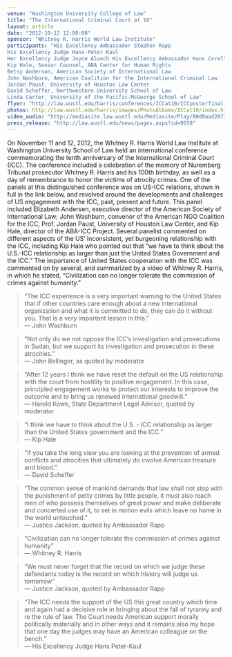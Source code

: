 ```yaml
---
venue: "Washington University College of Law"
title: "The International Criminal Court at 10"
layout: article
date: "2012-10-12 12:00:00"
sponsor: "Whitney R. Harris World Law Institute"
participants: "His Excellency Ambassador Stephen Rapp
His Excellency Judge Hans-Peter Kaul
Her Excellency Judge Joyce Aluoch His Excellency Ambassador Hans Corell
Kip Hale, Senior Counsel, ABA Center for Human Rights
Betsy Anderson, American Society of International Law
John Washburn, American Coalition for the International Criminal Law
Jordan Paust, University of Houston Law Center
David Scheffer, Northwestern University School of Law
Linda Carter, University of the Pacific-McGeorge School of Law"
flyer: "http://law.wustl.edu/harris/conferences/ICCat10/ICCposterfinal.pdf"
photos: http://law.wustl.edu/harris/images/PhotoAlbums/ICCat10/index.html"
video_audio: "http://mediasite.law.wustl.edu/Mediasite/Play/80d0aad20f31446993a920920834719e1d"
press_release: "http://law.wustl.edu/news/pages.aspx?id=9558"
---
```

On November 11 and 12, 2012, the Whitney R. Harris World Law Institute at Washington University School of Law held an international conference commemorating the tenth anniversary of the International Criminal Court (ICC). The conference included a celebration of the memory of Nuremberg Tribunal prosecutor Whitney R. Harris and his 100th birthday, as well as a day of remembrance to honor the victims of atrocity crimes. One of the panels at this distinguished conference was on US-ICC relations, shown in full in the link below, and revolved around the developments and challenges of US engagement with the ICC, past, present and future. This panel included Elizabeth Andersen, executive director of the American Society of International Law; John Washburn, convenor of the American NGO Coalition for the ICC, Prof. Jordan Paust, University of Houston Law Center, and Kip Hale, director of the ABA-ICC Project. Several panelist commented on different aspects of the US’ inconsistent, yet burgeoning relationship with the ICC, including Kip Hale who pointed out that “we have to think about the U.S.-ICC relationship as larger than just the United States Government and the ICC.” The importance of United States cooperation with the ICC was commented on by several, and summarized by a video of Whitney R. Harris, in which he stated, “Civilization can no longer tolerate the commission of crimes against humanity.”


> “The ICC experience is a very important warning to the United States that if other countries care enough about a new international organization and what it is committed to do, they can do it without you. That is a very important lesson in this.”  
— John Washburn

> “Not only do we not oppose the ICC’s investigation and prosecutions in Sudan, but we support its investigation and prosecution in these atrocities.”  
— John Bellinger, as quoted by moderator

> “After 12 years I think we have reset the default on the US relationship with the court from hostility to positive engagement. In this case, principled engagement works to protect our interests to improve the outcome and to bring us renewed international goodwill.”  
— Harold Kowe, State Department Legal Advisor, quoted by moderator

> “I think we have to think about the U.S. - ICC relationship as larger than the United States government and the ICC.”  
— Kip Hale

> “If you take the long view you are looking at the prevention of armed conflicts and atrocities that ultimately do involve American treasure and blood.”  
— David Scheffer

> “The common sense of mankind demands that law shall not stop with the punishment of petty crimes by little people, it must also reach men of who possess themselves of great power and make deliberate and concerted use of it, to set in motion evils which leave no home in the world untouched.”  
— Justice Jackson, quoted by Ambassador Rapp

> “Civilization can no longer tolerate the commission of crimes against humanity”  
— Whitney R. Harris

> “We must never forget that the record on which we judge these defendants today is the record on which history will judge us tomorrow”  
— Justice Jackson, quoted by Ambassador Rapp

>“The ICC needs the support of the US this great country which time and again had a decisive role in bringing about the fall of tyranny and re the rule of law. The Court needs American support morally politically materially and in other ways and it remains also my hope that one day the judges may have an American colleague on the bench.”  
— His Excellency Judge Hans Peter-Kaul

<!-- 
countries care enough about a new international organization and what it is 
committed to do, they can do it without you. That is a very important lesson in this.”
 -->